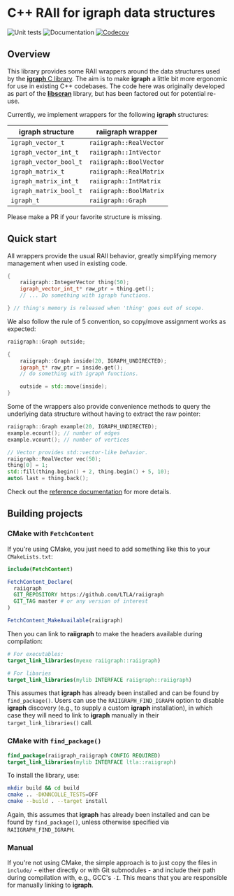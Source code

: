 # C++ RAII for igraph data structures

![Unit tests](https://github.com/LTLA/raiigraph/actions/workflows/run-tests.yaml/badge.svg)
![Documentation](https://github.com/LTLA/raiigraph/actions/workflows/doxygenate.yaml/badge.svg)
[![Codecov](https://codecov.io/gh/LTLA/raiigraph/graph/badge.svg?token=qiFzL0PTBw)](https://codecov.io/gh/LTLA/raiigraph)

## Overview 

This library provides some RAII wrappers around the data structures used by the [**igraph** C library](https://igraph.org).
The aim is to make **igraph** a little bit more ergonomic for use in existing C++ codebases.
The code here was originally developed as part of the [**libscran**](https://github.com/LTLA/libscran) library,
but has been factored out for potential re-use.

Currently, we implement wrappers for the following **igraph** structures:

| **igraph** structure | **raiigraph** wrapper |
|----------------------|-----------------------|
| `igraph_vector_t`    | `raiigraph::RealVector` |
| `igraph_vector_int_t` | `raiigraph::IntVector` |
| `igraph_vector_bool_t` | `raiigraph::BoolVector` |
| `igraph_matrix_t` | `raiigraph::RealMatrix` |
| `igraph_matrix_int_t` | `raiigraph::IntMatrix` |
| `igraph_matrix_bool_t` | `raiigraph::BoolMatrix` |
| `igraph_t` | `raiigraph::Graph` |

Please make a PR if your favorite structure is missing.

## Quick start

All wrappers provide the usual RAII behavior, greatly simplifying memory management when used in existing code.

```cpp
{
    raiigraph::IntegerVector thing(50);
    igraph_vector_int_t* raw_ptr = thing.get();
    // ... Do something with igraph functions.

} // thing's memory is released when 'thing' goes out of scope.
``` 

We also follow the rule of 5 convention, so copy/move assignment works as expected:

```cpp
raiigraph::Graph outside;

{
    raiigraph::Graph inside(20, IGRAPH_UNDIRECTED);
    igraph_t* raw_ptr = inside.get(); 
    // do something with igraph functions.

    outside = std::move(inside);
}
```

Some of the wrappers also provide convenience methods to query the underlying data structure without having to extract the raw pointer:

```cpp
raiigraph::Graph example(20, IGRAPH_UNDIRECTED);
example.ecount(); // number of edges
example.vcount(); // number of vertices

// Vector provides std::vector-like behavior.
raiigraph::RealVector vec(50);
thing[0] = 1;
std::fill(thing.begin() + 2, thing.begin() + 5, 10);
auto& last = thing.back();
```

Check out the [reference documentation](https://ltla.github.io/raiigraph) for more details.

## Building projects

### CMake with `FetchContent`

If you're using CMake, you just need to add something like this to your `CMakeLists.txt`:

```cmake
include(FetchContent)

FetchContent_Declare(
  raiigraph
  GIT_REPOSITORY https://github.com/LTLA/raiigraph
  GIT_TAG master # or any version of interest
)

FetchContent_MakeAvailable(raiigraph)
```

Then you can link to **raiigraph** to make the headers available during compilation:

```cmake
# For executables:
target_link_libraries(myexe raiigraph::raiigraph)

# For libaries
target_link_libraries(mylib INTERFACE raiigraph::raiigraph)
```

This assumes that **igraph** has already been installed and can be found by `find_package()`. 
Users can use the `RAIIGRAPH_FIND_IGRAPH` option to disable **igraph** discovery (e.g., to supply a custom **igraph** installation),
in which case they will need to link to **igraph** manually in their `target_link_libraries()` call.

### CMake with `find_package()`

```cmake
find_package(raiigraph_raiigraph CONFIG REQUIRED)
target_link_libraries(mylib INTERFACE ltla::raiigraph)
```

To install the library, use:

```sh
mkdir build && cd build
cmake .. -DKNNCOLLE_TESTS=OFF
cmake --build . --target install
```

Again, this assumes that **igraph** has already been installed and can be found by `find_package()`, unless otherwise specified via `RAIIGRAPH_FIND_IGRAPH`.

### Manual

If you're not using CMake, the simple approach is to just copy the files in `include/` - either directly or with Git submodules - and include their path during compilation with, e.g., GCC's `-I`.
This means that you are responsible for manually linking to **igraph**. 

